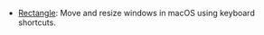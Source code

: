 * [Rectangle](https://rectangleapp.com/): Move and resize windows in macOS using keyboard shortcuts.
